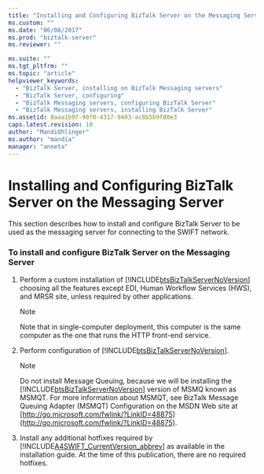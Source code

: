 ```yaml
---
title: "Installing and Configuring BizTalk Server on the Messaging Server | Microsoft Docs"
ms.custom: ""
ms.date: "06/08/2017"
ms.prod: "biztalk-server"
ms.reviewer: ""

ms.suite: ""
ms.tgt_pltfrm: ""
ms.topic: "article"
helpviewer_keywords: 
  - "BizTalk Server, installing on BizTalk Messaging servers"
  - "BizTalk Server, configuring"
  - "BizTalk Messaging servers, configuring BizTalk Server"
  - "BizTalk Messaging servers, installing BizTalk Server"
ms.assetid: 8aaa1b97-90f0-4317-9403-ac8b5b9f80e3
caps.latest.revision: 10
author: "MandiOhlinger"
ms.author: "mandia"
manager: "anneta"
---
```

# Installing and Configuring BizTalk Server on the Messaging Server
This section describes how to install and configure BizTalk Server to be used as the messaging server for connecting to the SWIFT network.  

### To install and configure BizTalk Server on the Messaging Server  

1. Perform a custom installation of [!INCLUDE[btsBizTalkServerNoVersion](../../includes/btsbiztalkservernoversion-md.md)] choosing all the features except EDI, Human Workflow Services (HWS), and MRSR site, unless required by other applications.  

   > [!NOTE]
   >  Note that in single-computer deployment, this computer is the same computer as the one that runs the HTTP front-end service.  

2. Perform configuration of [!INCLUDE[btsBizTalkServerNoVersion](../../includes/btsbiztalkservernoversion-md.md)].  

   > [!NOTE]
   >  Do not install Message Queuing, because we will be installing the [!INCLUDE[btsBizTalkServerNoVersion](../../includes/btsbiztalkservernoversion-md.md)] version of MSMQ known as MSMQT. For more information about MSMQT, see BizTalk Message Queuing Adapter (MSMQT) Configuration on the MSDN Web site at [http://go.microsoft.com/fwlink/?LinkID=48875](http://go.microsoft.com/fwlink/?LinkID=48875).  

3. Install any additional hotfixes required by [!INCLUDE[A4SWIFT_CurrentVersion_abbrev](../../includes/a4swift-currentversion-abbrev-md.md)] as available in the installation guide. At the time of this publication, there are no required hotfixes.
